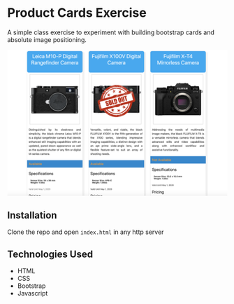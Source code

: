 # Product Cards Exercise

A simple class exercise to experiment with building bootstrap cards and absolute image positioning. 

![Screenshot](product-cards-ss.png)

## Installation

Clone the repo and open `index.html` in any http server

## Technologies Used
* HTML
* CSS
* Bootstrap
* Javascript
